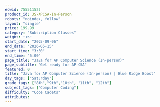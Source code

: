 ```yaml
---
ecwid: 755511520
product_id: JS-APCSA-In-Person
robots: "noindex, follow"
layout: "single"
price: 199.99
category: "Subscription Classes"
weight: "15"
start_date: "2025-09-06"
end_date: "2026-05-15"
start_time: "3:30"
end_time: "5:00"
page_title: "Java for AP Computer Science (In-person)"
page_subtitle: "Get ready for AP CSA"
featured: 0
title: "Java for AP Computer Science (In-person) | Blue Ridge Boost"
day_tags: ["Saturday"]
grade_tags: ["8th","9th","10th", "11th", "12th"]
subject_tags: ["Computer Coding"]
difficulty: "Code Cadets"
attributes:
---
```

